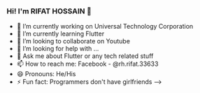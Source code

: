 ### Hi! I'm RIFAT HOSSAIN 👋

- 🔭 I’m currently working on Universal Technology Corporation
- 🌱 I’m currently learning Flutter
- 👯 I’m looking to collaborate on Youtube
- 🤔 I’m looking for help with ...
- 💬 Ask me about Flutter or any tech related stuff
- 📫 How to reach me: Facebook - @rh.rifat.33633 
- 😄 Pronouns: He/His
- ⚡ Fun fact: Programmers don't have girlfriends
-->
